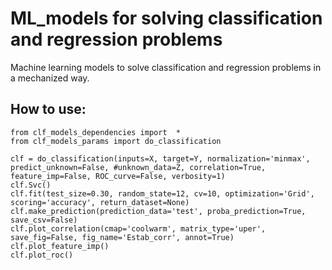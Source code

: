 # ML_models for solving classification and regression problems
Machine learning models to solve classification and regression problems in a mechanized way.

## How to use:

````
from clf_models_dependencies import  *
from clf_models_params import do_classification

clf = do_classification(inputs=X, target=Y, normalization='minmax', predict_unknown=False, #unknown_data=Z, correlation=True, feature_imp=False, ROC_curve=False, verbosity=1)
clf.Svc()
clf.fit(test_size=0.30, random_state=12, cv=10, optimization='Grid', scoring='accuracy', return_dataset=None)
clf.make_prediction(prediction_data='test', proba_prediction=True, save_csv=False)
clf.plot_correlation(cmap='coolwarm', matrix_type='uper', save_fig=False, fig_name='Estab_corr', annot=True)
clf.plot_feature_imp()
clf.plot_roc()
````
